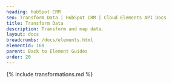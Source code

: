 ```yaml
---
heading: HubSpot CRM
seo: Transform Data | HubSpot CRM | Cloud Elements API Docs
title: Transform Data
description: Transform and map data.
layout: docs
breadcrumbs: /docs/elements.html
elementId: 168
parent: Back to Element Guides
order: 20
---
```


{% include transformations.md %}
